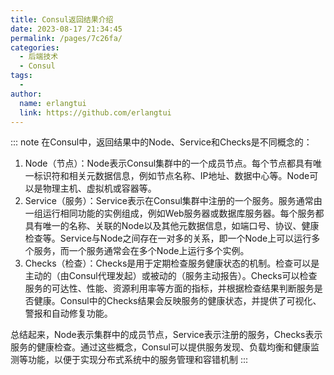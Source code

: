 ```yaml
---
title: Consul返回结果介绍
date: 2023-08-17 21:34:45
permalink: /pages/7c26fa/
categories:
  - 后端技术
  - Consul
tags:
  - 
author: 
  name: erlangtui
  link: https://github.com/erlangtui
---
```

::: note
在Consul中，返回结果中的Node、Service和Checks是不同概念的：

1. Node（节点）：Node表示Consul集群中的一个成员节点。每个节点都具有唯一标识符和相关元数据信息，例如节点名称、IP地址、数据中心等。Node可以是物理主机、虚拟机或容器等。
2. Service（服务）：Service表示在Consul集群中注册的一个服务。服务通常由一组运行相同功能的实例组成，例如Web服务器或数据库服务器。每个服务都具有唯一的名称、关联的Node以及其他元数据信息，如端口号、协议、健康检查等。Service与Node之间存在一对多的关系，即一个Node上可以运行多个服务，而一个服务通常会在多个Node上运行多个实例。
3. Checks（检查）：Checks是用于定期检查服务健康状态的机制。检查可以是主动的（由Consul代理发起）或被动的（服务主动报告）。Checks可以检查服务的可达性、性能、资源利用率等方面的指标，并根据检查结果判断服务是否健康。Consul中的Checks结果会反映服务的健康状态，并提供了可视化、警报和自动修复功能。

总结起来，Node表示集群中的成员节点，Service表示注册的服务，Checks表示服务的健康检查。通过这些概念，Consul可以提供服务发现、负载均衡和健康监测等功能，以便于实现分布式系统中的服务管理和容错机制
:::